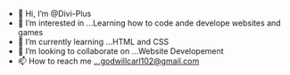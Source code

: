 - 👋 Hi, I’m @Divi-Plus
- 👀 I’m interested in ...Learning how to code ande develope websites and games
- 🌱 I’m currently learning ...HTML and CSS
- 💞️ I’m looking to collaborate on ...Website Developement 
- 📫 How to reach me ...godwillcarl102@gmail.com

<!---
Divi-Plus/Divi-Plus is a ✨ special ✨ repository because its `README.md` (this file) appears on your GitHub profile.
You can click the Preview link to take a look at your changes.
--->
